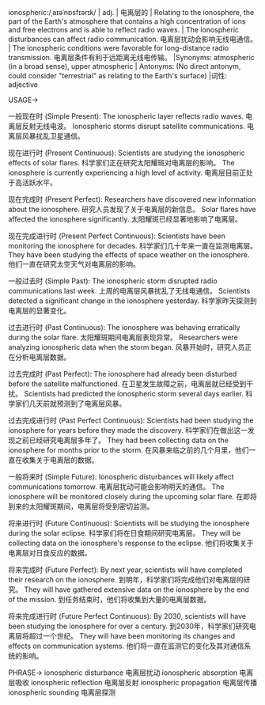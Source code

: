 ionospheric:/ˌaɪəˈnɒsfɪərɪk/ | adj. | 电离层的 | Relating to the ionosphere, the part of the Earth's atmosphere that contains a high concentration of ions and free electrons and is able to reflect radio waves. | The ionospheric disturbances can affect radio communication. 电离层扰动会影响无线电通信。 |  The ionospheric conditions were favorable for long-distance radio transmission. 电离层条件有利于远距离无线电传输。 |Synonyms:  atmospheric (in a broad sense), upper atmospheric | Antonyms:  (No direct antonym, could consider "terrestrial" as relating to the Earth's surface) |词性: adjective


USAGE->

一般现在时 (Simple Present):
The ionospheric layer reflects radio waves. 电离层反射无线电波。
Ionospheric storms disrupt satellite communications. 电离层风暴扰乱卫星通信。

现在进行时 (Present Continuous):
Scientists are studying the ionospheric effects of solar flares. 科学家们正在研究太阳耀斑对电离层的影响。
The ionosphere is currently experiencing a high level of activity. 电离层目前正处于高活跃水平。

现在完成时 (Present Perfect):
Researchers have discovered new information about the ionosphere. 研究人员发现了关于电离层的新信息。
Solar flares have affected the ionosphere significantly. 太阳耀斑已经显著地影响了电离层。

现在完成进行时 (Present Perfect Continuous):
Scientists have been monitoring the ionosphere for decades. 科学家们几十年来一直在监测电离层。
They have been studying the effects of space weather on the ionosphere. 他们一直在研究太空天气对电离层的影响。

一般过去时 (Simple Past):
The ionospheric storm disrupted radio communications last week. 上周的电离层风暴扰乱了无线电通信。
Scientists detected a significant change in the ionosphere yesterday. 科学家昨天探测到电离层的显著变化。

过去进行时 (Past Continuous):
The ionosphere was behaving erratically during the solar flare. 太阳耀斑期间电离层表现异常。
Researchers were analyzing ionospheric data when the storm began.  风暴开始时，研究人员正在分析电离层数据。

过去完成时 (Past Perfect):
The ionosphere had already been disturbed before the satellite malfunctioned.  在卫星发生故障之前，电离层就已经受到干扰。
Scientists had predicted the ionospheric storm several days earlier.  科学家们几天前就预测到了电离层风暴。

过去完成进行时 (Past Perfect Continuous):
Scientists had been studying the ionosphere for years before they made the discovery.  科学家们在做出这一发现之前已经研究电离层多年了。
They had been collecting data on the ionosphere for months prior to the storm.  在风暴来临之前的几个月里，他们一直在收集关于电离层的数据。

一般将来时 (Simple Future):
Ionospheric disturbances will likely affect communications tomorrow.  电离层扰动可能会影响明天的通信。
The ionosphere will be monitored closely during the upcoming solar flare.  在即将到来的太阳耀斑期间，电离层将受到密切监测。

将来进行时 (Future Continuous):
Scientists will be studying the ionosphere during the solar eclipse.  科学家们将在日食期间研究电离层。
They will be collecting data on the ionosphere's response to the eclipse.  他们将收集关于电离层对日食反应的数据。

将来完成时 (Future Perfect):
By next year, scientists will have completed their research on the ionosphere.  到明年，科学家们将完成他们对电离层的研究。
They will have gathered extensive data on the ionosphere by the end of the mission.  到任务结束时，他们将收集到大量的电离层数据。

将来完成进行时 (Future Perfect Continuous):
By 2030, scientists will have been studying the ionosphere for over a century.  到2030年，科学家们研究电离层将超过一个世纪。
They will have been monitoring its changes and effects on communication systems.  他们将一直在监测它的变化及其对通信系统的影响。



PHRASE->
ionospheric disturbance 电离层扰动
ionospheric absorption 电离层吸收
ionospheric reflection 电离层反射
ionospheric propagation 电离层传播
ionospheric sounding 电离层探测
